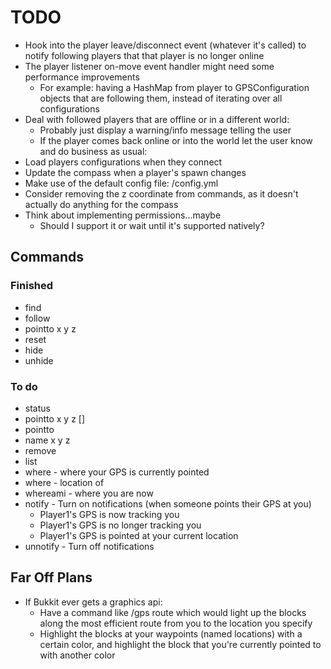 # TODO

* Hook into the player leave/disconnect event (whatever it's called) to notify following players that that player is no longer online
* The player listener on-move event handler might need some performance improvements
  * For example: having a HashMap from player to GPSConfiguration objects that are following them, instead of iterating over all configurations
* Deal with followed players that are offline or in a different world:
  * Probably just display a warning/info message telling the user
  * If the player comes back online or into the world let the user know and do business as usual:
* Load players configurations when they connect
* Update the compass when a player's spawn changes
* Make use of the default config file: <data-folder>/config.yml
* Consider removing the z coordinate from commands, as it doesn't actually do anything for the compass
* Think about implementing permissions...maybe
  * Should I support it or wait until it's supported natively?

## Commands

### Finished

* find <player>
* follow <player>
* pointto x y z
* reset
* hide
* unhide

### To do

* status
* pointto x y z [<name>]
* pointto <name>
* name x y z <name>
* remove <name>
* list
* where - where your GPS is currently pointed
* where <name> - location of <name>
* whereami - where you are now
* notify - Turn on notifications (when someone points their GPS at you)
  - Player1's GPS is now tracking you
  - Player1's GPS is no longer tracking you
  - Player1's GPS is pointed at your current location
* unnotify - Turn off notifications

## Far Off Plans

* If Bukkit ever gets a graphics api:
  * Have a command like /gps route <location> which would light up the blocks along the most efficient route from you to the location you specify
  * Highlight the blocks at your waypoints (named locations) with a certain color, and highlight the block that you're currently pointed to with another color
